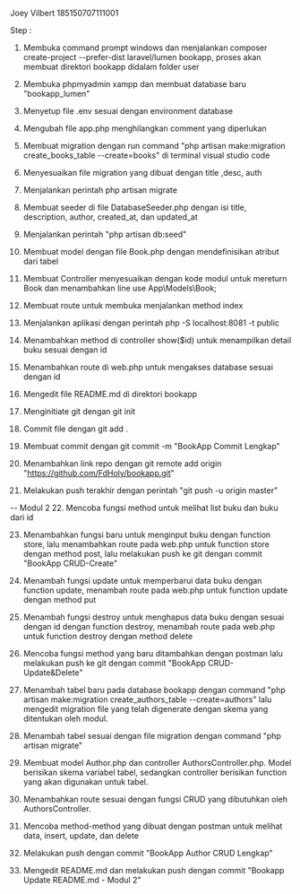 Joey Vilbert 185150707111001

Step : 

1. Membuka command prompt windows dan menjalankan composer create-project --prefer-dist laravel/lumen bookapp, proses akan membuat direktori bookapp didalam folder user

2. Membuka phpmyadmin xampp dan membuat database baru "bookapp_lumen"

3. Menyetup file .env sesuai dengan environment database

4. Mengubah file app.php menghilangkan comment yang diperlukan

5. Membuat migration dengan run command "php artisan make:migration create_books_table --create=books" di terminal visual studio code

6. Menyesuaikan file migration yang dibuat dengan title ,desc, auth

7. Menjalankan perintah php artisan migrate

8. Membuat seeder di file DatabaseSeeder.php dengan isi title, description, author, created_at, dan updated_at

9. Menjalankan perintah "php artisan db:seed"

10. Membuat model dengan file Book.php dengan mendefinisikan atribut dari tabel

11. Membuat Controller menyesuaikan dengan kode modul untuk mereturn Book dan menambahkan line use App\Models\Book;

12. Membuat route untuk membuka menjalankan method index

13. Menjalankan aplikasi dengan perintah php -S localhost:8081 -t public

14. Menambahkan method di controller show($id) untuk menampilkan detail buku sesuai dengan id

15. Menambahkan route di web.php untuk mengakses database sesuai dengan id

16. Mengedit file README.md di direktori bookapp

17. Menginitiate git dengan git init

18. Commit file dengan git add . 

19. Membuat commit dengan git commit -m "BookApp Commit Lengkap"

20. Menambahkan link repo dengan git remote add origin "https://github.com/FdHoly/bookapp.git"

21. Melakukan push terakhir dengan perintah "git push -u origin master"

-- Modul 2
22. Mencoba fungsi method untuk melihat list buku dan buku dari id

23. Menambahkan fungsi baru untuk menginput buku dengan function store, lalu menambahkan route pada web.php untuk function store dengan method post, lalu melakukan push ke git dengan commit "BookApp CRUD-Create"

24. Menambah fungsi update untuk memperbarui data buku dengan function update, menambah route pada web.php untuk function update dengan method put

25. Menambah fungsi destroy untuk menghapus data buku dengan sesuai dengan id dengan function destroy, menambah route pada web.php untuk function destroy dengan method delete

26. Mencoba fungsi method yang baru ditambahkan dengan postman lalu melakukan push ke git dengan commit "BookApp CRUD-Update&Delete"

27. Menambah tabel baru pada database bookapp dengan command "php artisan make:migration create_authors_table --create=authors" lalu mengedit migration file yang telah digenerate dengan skema yang ditentukan oleh modul. 

28. Menambah tabel sesuai dengan file migration dengan command "php artisan migrate"

29. Membuat model Author.php dan controller AuthorsController.php. Model berisikan skema variabel tabel, sedangkan controller berisikan function yang akan digunakan untuk tabel. 

30. Menambahkan route sesuai dengan fungsi CRUD yang dibutuhkan oleh AuthorsController.

31. Mencoba method-method yang dibuat dengan postman untuk melihat data, insert, update, dan delete

32. Melakukan push dengan commit "BookApp Author CRUD Lengkap"

33. Mengedit README.md dan melakukan push dengan commit "Bookapp Update README.md - Modul 2"